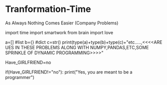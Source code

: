 # Tranformation-Time
As Always Nothing Comes Easier (Company Problems)

import time
import smartwork from brain
import love

a=[] #list
b={} #dict
c=str()
print(type(a)+type(b)+type(c)+"etc.....,<<<<ARE UES IN THESE PROBLEMS ALONG WITH NUMPY,PANDAS,ETC,SOME SPRINKLE OF DYNAMIC PROGRAMMING>>>>"
  
Have_GIRLFRIEND=no

if(Have_GIRLFRIEND!="no"):
  print("Yes, you are meant to be a programmer")
